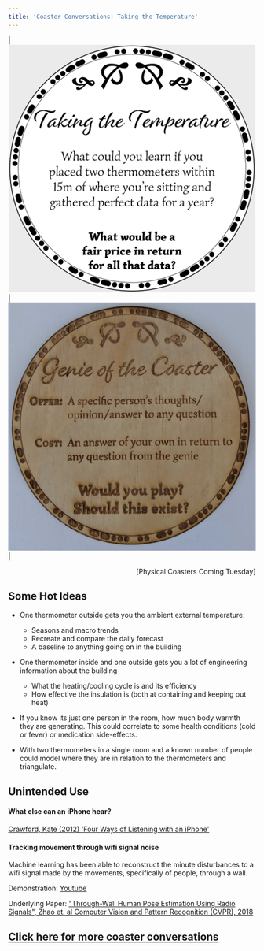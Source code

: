 ```yaml
---
title: 'Coaster Conversations: Taking the Temperature'
---
```


| ![Coaster2](coasters/img/coaster2.png) |  ![Coaster2](coasters/img/physical1.jpg) |

<p style="text-align:right">
	[Physical Coasters Coming Tuesday]
</p>

## Some Hot Ideas

* One thermometer outside gets you the ambient external temperature:
    * Seasons and macro trends
    * Recreate and compare the daily forecast
    * A baseline to anything going on in the building

* One thermometer inside and one outside gets you a lot of engineering information about the building
    * What the heating/cooling cycle is and its efficiency
    * How effective the insulation is (both at containing and keeping out heat)

* If you know its just one person in the room, how much body warmth they are generating. This could correlate to some health conditions (cold or fever) or medication side-effects. 

* With two thermometers in a single room and a known number of people could model where they are in relation to the thermometers and triangulate.






## Unintended Use

#### What else can an iPhone hear?

[Crawford, Kate (2012) 'Four Ways of Listening with an iPhone'](https://www.katecrawford.net/docs/Crawford_2012_FourWaysofListening.pdf)


#### Tracking movement through wifi signal noise

Machine learning has been able to reconstruct the minute disturbances to a wifi signal made by the movements, specifically of people, through a wall. 

Demonstration: [Youtube](https://www.youtube.com/watch?v=7LTr02cJkiA)

Underlying Paper: ["Through-Wall Human Pose Estimation Using Radio Signals", Zhao et. al Computer Vision and Pattern Recognition (CVPR), 2018](http://openaccess.thecvf.com/content_cvpr_2018/papers/Zhao_Through-Wall_Human_Pose_CVPR_2018_paper.pdf)



## [Click here for more coaster conversations](./coasters)